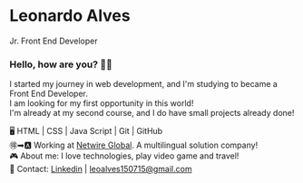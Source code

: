 <h1>Leonardo Alves</h1>
Jr. Front End Developer

<h3>Hello, how are you? 🤘🏼</h3>

I started my journey in web development, and I'm studying to became a Front End Developer. <br>
I am looking for my first opportunity in this world! <br>
I'm already at my second course, and I do have small projects already done!

🖥 HTML | CSS | Java Script | Git | GitHub <br>
🉐➡🅰 Working at <a href= "https://netwire.global/?lang=pt-br" target="_blank">Netwire Global</a>. A multilingual solution company! <br>
🎮 About me: I love technologies, play video game and travel! <br>
📧 Contact: <a href= "https://www.linkedin.com/in/leoofalves/" target="_blank"> Linkedin</a> | leoalves150715@gmail.com <br>


